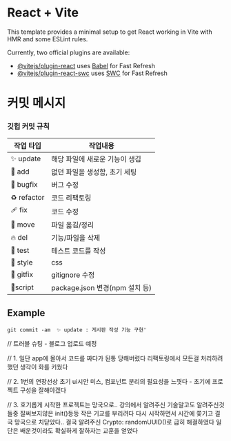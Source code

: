 # React + Vite

This template provides a minimal setup to get React working in Vite with HMR and some ESLint rules.

Currently, two official plugins are available:

- [@vitejs/plugin-react](https://github.com/vitejs/vite-plugin-react/blob/main/packages/plugin-react/README.md) uses [Babel](https://babeljs.io/) for Fast Refresh
- [@vitejs/plugin-react-swc](https://github.com/vitejs/vite-plugin-react-swc) uses [SWC](https://swc.rs/) for Fast Refresh

# 커밋 메시지

### 깃헙 커밋 규칙

| 작업 타입   | 작업내용                       |
| ----------- | ------------------------------ |
| ✨ update   | 해당 파일에 새로운 기능이 생김 |
| 🎉 add      | 없던 파일을 생성함, 초기 세팅  |
| 🐛 bugfix   | 버그 수정                      |
| ♻️ refactor | 코드 리팩토링                  |
| 🩹 fix      | 코드 수정                      |
| 🚚 move     | 파일 옮김/정리                 |
| 🔥 del      | 기능/파일을 삭제               |
| 🍻 test     | 테스트 코드를 작성             |
| 💄 style    | css                            |
| 🙈 gitfix   | gitignore 수정                 |
| 🔨script    | package.json 변경(npm 설치 등) |

## Example

```
git commit -am  ✨ update : 게시판 작성 기능 구현'
```

// 트러블 슈팅 - 블로그 업로드 예정

// 1. 일단 app에 몰아서 코드를 짜다가 된통 당해버렸다 리팩토링에서 모든걸 처리하려했던 생각이 화를 키웠다

// 2. 1번의 연장선상 초기 ui시안 미스, 컴포넌트 분리의 필요성을 느꼇다 - 초기에 프로젝트 구성을 잘해야겠다

// 3. 호기롭게 시작한 프로젝트는 망국으로..
강의에서 알려주신 기술말고도 알려주신것들중 잘써보지않은 init()등등 작은 기교를 부리려다 다시 시작하면서 시간에 쫓기고 결국 망국으로 치닫았다..
결국 알려주신 Crypto: randomUUID()로 급히 해결하였다 일단은 배운것이라도 확실하게 잘하자는 교훈을 얻었다
